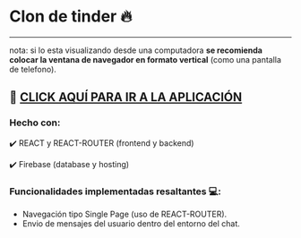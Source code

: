 # Clon de tinder 🔥
---

nota: si lo esta visualizando desde una computadora **se recomienda colocar la ventana de navegador en formato vertical** (como una pantalla de telefono).


📌 [CLICK AQUÍ PARA IR A LA APLICACIÓN](https://tinder-clone-f089c.web.app/)
---
### Hecho con:
 ✔️ REACT y REACT-ROUTER (frontend y backend)
 
 
 ✔️ Firebase (database y hosting)


### Funcionalidades implementadas resaltantes 💻:
- Navegación tipo Single Page (uso de REACT-ROUTER).
- Envio de mensajes del usuario dentro del entorno del chat.
